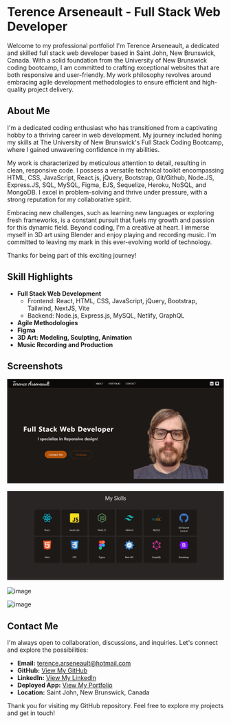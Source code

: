 # Terence Arseneault - Full Stack Web Developer

Welcome to my professional portfolio! I'm Terence Arseneault, a dedicated and skilled full stack web developer based in Saint John, New Brunswick, Canada. With a solid foundation from the University of New Brunswick coding bootcamp, I am committed to crafting exceptional websites that are both responsive and user-friendly. My work philosophy revolves around embracing agile development methodologies to ensure efficient and high-quality project delivery.

## About Me

I'm a dedicated coding enthusiast who has transitioned from a captivating hobby to a thriving career in web development. My journey included honing my skills at The University of New Brunswick's Full Stack Coding Bootcamp, where I gained unwavering confidence in my abilities.

My work is characterized by meticulous attention to detail, resulting in clean, responsive code. I possess a versatile technical toolkit encompassing HTML, CSS, JavaScript, React.js, jQuery, Bootstrap, Git/Github, Node.JS, Express.JS, SQL, MySQL, Figma, EJS, Sequelize, Heroku, NoSQL, and MongoDB. I excel in problem-solving and thrive under pressure, with a strong reputation for my collaborative spirit.

Embracing new challenges, such as learning new languages or exploring fresh frameworks, is a constant pursuit that fuels my growth and passion for this dynamic field. Beyond coding, I'm a creative at heart. I immerse myself in 3D art using Blender and enjoy playing and recording music. I'm committed to leaving my mark in this ever-evolving world of technology.

Thanks for being part of this exciting journey!

## Skill Highlights

- **Full Stack Web Development**
  - Frontend: React, HTML, CSS, JavaScript, jQuery, Bootstrap, Tailwind, NextJS, Vite
  - Backend: Node.js, Express.js, MySQL, Netlify, GraphQL
- **Agile Methodologies**
- **Figma**
- **3D Art: Modeling, Sculpting, Animation**
- **Music Recording and Production**

## Screenshots

![alt text](image.png)

![alt text](image-2.png)

![image](https://github.com/Terence-A/Terence_Arseneault_Portfolio/assets/90189211/2827846f-f56f-402c-81af-51bfdffc7cff)

![image](https://github.com/Terence-A/Terence_Arseneault_Portfolio/assets/90189211/e1df2332-961b-47bd-b207-b589db196c2a)


## Contact Me

I'm always open to collaboration, discussions, and inquiries. Let's connect and explore the possibilities:

- **Email:** [terence.arseneault@hotmail.com](mailto:terence.arseneault@hotmail.com)
- **GitHub:** [View My GitHub](https://github.com/Terence-A)
- **LinkedIn:** [View My LinkedIn](https://www.linkedin.com/in/terence-arseneault-90489b265/)
- **Deployed App:** [View My Portfolio](https://terencearseneaultportfolio.netlify.app)
- **Location:** Saint John, New Brunswick, Canada

Thank you for visiting my GitHub repository. Feel free to explore my projects and get in touch!
